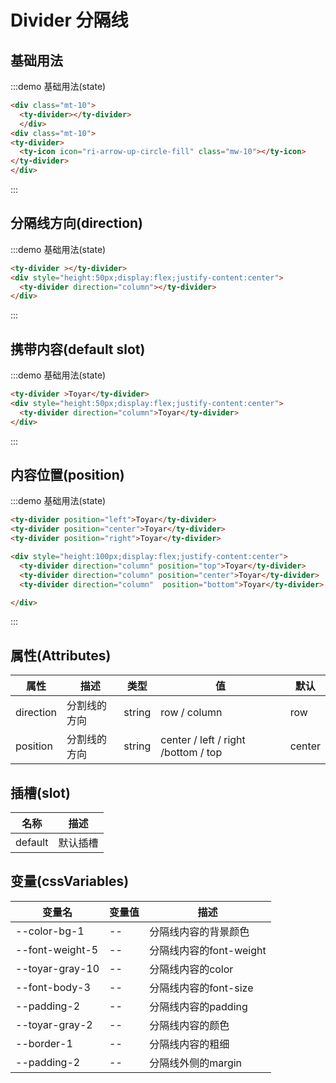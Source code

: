 # Divider 分隔线

## 基础用法
:::demo  基础用法(state)
```html
<div class="mt-10">
  <ty-divider></ty-divider>
  </div>
<div class="mt-10">
<ty-divider>
  <ty-icon icon="ri-arrow-up-circle-fill" class="mw-10"></ty-icon>
</ty-divider>
</div>


```
:::

## 分隔线方向(direction)

:::demo  基础用法(state)
```html
<ty-divider ></ty-divider>
<div style="height:50px;display:flex;justify-content:center">
  <ty-divider direction="column"></ty-divider>
</div>
```
:::

## 携带内容(default slot)

:::demo  基础用法(state)
```html
<ty-divider >Toyar</ty-divider>
<div style="height:50px;display:flex;justify-content:center">
  <ty-divider direction="column">Toyar</ty-divider>
</div>
```
:::

## 内容位置(position)

:::demo  基础用法(state)
```html
<ty-divider position="left">Toyar</ty-divider>
<ty-divider position="center">Toyar</ty-divider>
<ty-divider position="right">Toyar</ty-divider>

<div style="height:100px;display:flex;justify-content:center">
  <ty-divider direction="column" position="top">Toyar</ty-divider>
  <ty-divider direction="column" position="center">Toyar</ty-divider>
  <ty-divider direction="column"  position="bottom">Toyar</ty-divider>

</div>
```
:::

## 属性(Attributes)
<div class="listTb">

| 属性      | 描述    | 类型      | 值       | 默认   |
|----- |----- |----- |----- |-----  |
| direction | 分割线的方向  | string  | row / column  | row
| position | 分割线的方向  | string  | center / left / right /bottom / top  | center

</div>


## 插槽(slot)
<div class="listTb">

| 名称      | 描述    |
|----- |----- |
| default | 默认插槽 |

</div>


## 变量(cssVariables)

<div class="cssVar">

| 变量名      | 变量值    | 描述 |
|----- |----- |----- |
| --color-bg-1 | -- | 分隔线内容的背景颜色 |
| --font-weight-5 | -- | 分隔线内容的font-weight |
| --toyar-gray-10 | -- | 分隔线内容的color |
| --font-body-3 | -- | 分隔线内容的font-size |
| --padding-2 | -- | 分隔线内容的padding |
| --toyar-gray-2 | -- | 分隔线内容的颜色 |
| --border-1 | -- | 分隔线内容的粗细 |
| --padding-2 | -- | 分隔线外侧的margin  |

</div>
